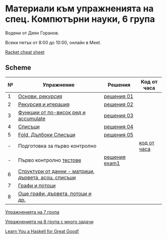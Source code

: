 # Материали към упражненията на спец. Компютърни науки, 6 група

Водени от Деян Горанов.

Всеки петък от 8:00 до 10:00, онлайн в Meet.

[Racket cheat sheet](https://docs.racket-lang.org/racket-cheat/index.html)


## Scheme

| №   | Упражнение                                                 | Решения             | Код от часа |
| --- | ---------------------------------------------------------- | ------------------- | ----------- |
|  1  | [Основи, рекурсия][1e]                                     | [решения 01][1s]    |             |
|  2  | [Рекурсия и итерация][2e]                                  | [решения 02][2s]    |             |
|  3  | [Функции от по-висок ред и accumulate][3e]                 | [решения 03][3s]    |             |
|  4  | [Списъци][4e]                                              | [решения 04][4s]    |             |
|  5  | [Fold, Дълбоки Списъци][5e]                                | [решения 05][5s]    |             |
|  -  | Подготовка за първо контролно                              |                     | [код от часа][exam1prep] |
|  -  | Първо контролно [тестове][exam1checks]                     | [решения exam1][exam1solutions] | |
|  6  | [Структури от данни - матрици, дървета, асоц. списъци][6e] |                     |             |
|  7  | [Графи и потоци][7e]                                       |                     |             |
|  8  | [Още графи, дървета, потоци и др.][8e]                     |                     |             |

[1e]: 01-basics/problems.01.rkt
[1s]: 01-basics/solutions.01.rkt

[2e]: 02-rec-iter
[2s]: 02-rec-iter/solutions

[3e]: 03-higher-order--accumulate
[3s]: 03-higher-order--accumulate/solutions

[4e]: 04-lists
[4s]: 04-lists/solutions

[5e]: 05-fold--deep-lists
[5s]: 05-fold--deep-lists/solutions

[exam1prep]: exam01/class.exam1-prep.rkt
[exam1checks]: exam01/check/checks.rkt
[exam1solutions]: exam01/ex1.21-22.solutions.rkt

[6e]: 06-data-structures
[7e]: 07-graphs--streams
[8e]: 08-more


[Упражненията на 7 група](../7/class)

[Упражненията на 8 група с много задачи](../8)

[Learn You a Haskell for Great Good!](https://learnyouahaskell.com/chapters)

